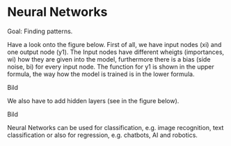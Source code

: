 # Neural Networks #

Goal: Finding patterns.

Have a look onto the figure below. First of all, we have input nodes (xi) and one output node (y1). The Input nodes have different wheigts (importances, wi) how they are given into the model, furthermore there is a bias (side noise, bi) for every input node.
The function for y1 is shown in the upper formula, the way how the model is trained is in the lower formula.

Bild

We also have to add hidden layers (see in the figure below). 

Bild

Neural Networks can be used for classification, e.g. image recognition, text classification or also for regression, e.g. chatbots, AI and robotics.
